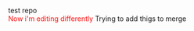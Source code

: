test repo 
<br>
<span style='color:#FF0F0F'>Now i'm editing differently</span>
Trying to add thigs to merge